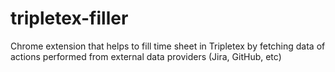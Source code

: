# tripletex-filler
Chrome extension that helps to fill time sheet in Tripletex by fetching data of actions performed from external data providers (Jira, GitHub, etc)
